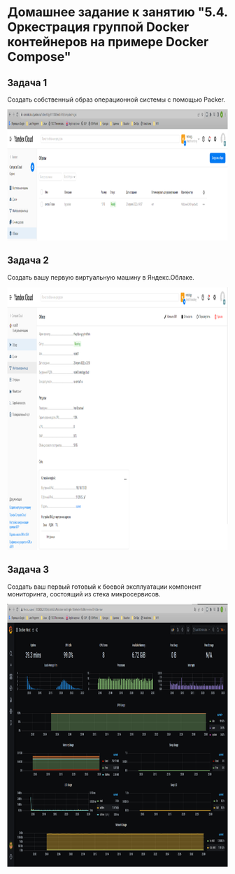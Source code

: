 #  Домашнее задание к занятию "5.4. Оркестрация группой Docker контейнеров на примере Docker Compose"

## Задача 1

Создать собственный образ операционной системы с помощью Packer.

<p align="center">
  <img width="1200" height="300" src="./pic/5.4.1.png">
</p>

## Задача 2

Создать вашу первую виртуальную машину в Яндекс.Облаке.

<p align="center">
  <img width="1200" height="600" src="./pic/5.4.2.png">
</p>

## Задача 3

Создать ваш первый готовый к боевой эксплуатации компонент мониторинга, состоящий из стека микросервисов.

<p align="center">
  <img width="1200" height="600" src="./pic/5.4.3.png">
</p>

